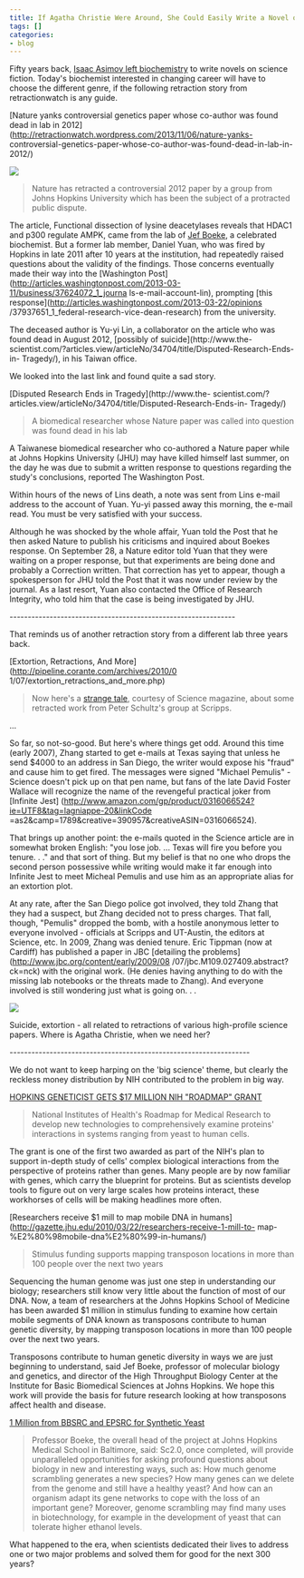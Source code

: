 ```yaml
---
title: If Agatha Christie Were Around, She Could Easily Write a Novel on Nature Retraction
tags: []
categories:
- blog
---
```

Fifty years back, [Isaac Asimov left
biochemistry](http://en.wikipedia.org/wiki/Isaac_Asimov) to write novels on
science fiction. Today's biochemist interested in changing career will have to
choose the different genre, if the following retraction story from
retractionwatch is any guide.
<!--more-->

[Nature yanks controversial genetics paper whose co-author was found dead in
lab in 2012](http://retractionwatch.wordpress.com/2013/11/06/nature-yanks-
controversial-genetics-paper-whose-co-author-was-found-dead-in-lab-in-2012/)

![](http://www.hopkinsmedicine.org/sebin/p/o/BOEKE_sm.jpg)

> Nature has retracted a controversial 2012 paper by a group from Johns
Hopkins University which has been the subject of a protracted public dispute.

The article, Functional dissection of lysine deacetylases reveals that HDAC1
and p300 regulate AMPK, came from the lab of [Jef
Boeke](http://www.bs.jhmi.edu/MBG/boekelab/), a celebrated biochemist. But a
former lab member, Daniel Yuan, who was fired by Hopkins in late 2011 after 10
years at the institution, had repeatedly raised questions about the validity
of the findings. Those concerns eventually made their way into the [Washington
Post](http://articles.washingtonpost.com/2013-03-11/business/37624072_1_journa
ls-e-mail-account-lin), prompting [this
response](http://articles.washingtonpost.com/2013-03-22/opinions
/37937651_1_federal-research-vice-dean-research) from the university.

The deceased author is Yu-yi Lin, a collaborator on the article who was found
dead in August 2012, [possibly of suicide](http://www.the-
scientist.com/?articles.view/articleNo/34704/title/Disputed-Research-Ends-in-
Tragedy/), in his Taiwan office.

We looked into the last link and found quite a sad story.

[Disputed Research Ends in Tragedy](http://www.the-
scientist.com/?articles.view/articleNo/34704/title/Disputed-Research-Ends-in-
Tragedy/)

> A biomedical researcher whose Nature paper was called into question was
found dead in his lab

A Taiwanese biomedical researcher who co-authored a Nature paper while at
Johns Hopkins University (JHU) may have killed himself last summer, on the day
he was due to submit a written response to questions regarding the study's
conclusions, reported The Washington Post.

Within hours of the news of Lins death, a note was sent from Lins e-mail
address to the account of Yuan. Yu-yi passed away this morning, the e-mail
read. You must be very satisfied with your success.

Although he was shocked by the whole affair, Yuan told the Post that he then
asked Nature to publish his criticisms and inquired about Boekes response. On
September 28, a Nature editor told Yuan that they were waiting on a proper
response, but that experiments are being done and probably a Correction
written. That correction has yet to appear, though a spokesperson for JHU told
the Post that it was now under review by the journal. As a last resort, Yuan
also contacted the Office of Research Integrity, who told him that the case is
being investigated by JHU.

\--------------------------------------------------------------

That reminds us of another retraction story from a different lab three years
back.

[Extortion, Retractions, And More](http://pipeline.corante.com/archives/2010/0
1/07/extortion_retractions_and_more.php)

> Now here's a [strange
tale](http://www.sciencemag.org/cgi/content/full/326/5960/1610?rss=1),
courtesy of Science magazine, about some retracted work from Peter Schultz's
group at Scripps.

...

So far, so not-so-good. But here's where things get odd. Around this time
(early 2007), Zhang started to get e-mails at Texas saying that unless he send
$4000 to an address in San Diego, the writer would expose his "fraud" and
cause him to get fired. The messages were signed "Michael Pemulis" - Science
doesn't pick up on that pen name, but fans of the late David Foster Wallace
will recognize the name of the revengeful practical joker from [Infinite Jest]
(http://www.amazon.com/gp/product/0316066524?ie=UTF8&tag=lagniappe-20&linkCode
=as2&camp=1789&creative=390957&creativeASIN=0316066524).

That brings up another point: the e-mails quoted in the Science article are in
somewhat broken English: "you lose job. ... Texas will fire you before you
tenure. . ." and that sort of thing. But my belief is that no one who drops
the second person possessive while writing would make it far enough into
Infinite Jest to meet Micheal Pemulis and use him as an appropriate alias for
an extortion plot.

At any rate, after the San Diego police got involved, they told Zhang that
they had a suspect, but Zhang decided not to press charges. That fall, though,
"Pemulis" dropped the bomb, with a hostile anonymous letter to everyone
involved - officials at Scripps and UT-Austin, the editors at Science, etc. In
2009, Zhang was denied tenure. Eric Tippman (now at Cardiff) has published a
paper in JBC [detailing the problems](http://www.jbc.org/content/early/2009/08
/07/jbc.M109.027409.abstract?ck=nck) with the original work. (He denies having
anything to do with the missing lab notebooks or the threats made to Zhang).
And everyone involved is still wondering just what is going on. . .

![](http://upload.wikimedia.org/wikipedia/commons/c/cf/Agatha_Christie.png)

Suicide, extortion - all related to retractions of various high-profile
science papers. Where is Agatha Christie, when we need her?

\------------------------------------------------------------------

We do not want to keep harping on the 'big science' theme, but clearly the
reckless money distribution by NIH contributed to the problem in big way.

[HOPKINS GENETICIST GETS $17 MILLION NIH "ROADMAP"
GRANT](http://www.hopkinsmedicine.org/Press_releases/2004/10_05b_04.html)

> National Institutes of Health's Roadmap for Medical Research to develop new
technologies to comprehensively examine proteins' interactions in systems
ranging from yeast to human cells.

The grant is one of the first two awarded as part of the NIH's plan to support
in-depth study of cells' complex biological interactions from the perspective
of proteins rather than genes. Many people are by now familiar with genes,
which carry the blueprint for proteins. But as scientists develop tools to
figure out on very large scales how proteins interact, these workhorses of
cells will be making headlines more often.

[Researchers receive $1 mill to map mobile DNA in
humans](http://gazette.jhu.edu/2010/03/22/researchers-receive-1-mill-to-
map-%E2%80%98mobile-dna%E2%80%99-in-humans/)

> Stimulus funding supports mapping transposon locations in more than 100
people over the next two years

Sequencing the human genome was just one step in understanding our biology;
researchers still know very little about the function of most of our DNA. Now,
a team of researchers at the Johns Hopkins School of Medicine has been awarded
$1 million in stimulus funding to examine how certain mobile segments of DNA
known as transposons contribute to human genetic diversity, by mapping
transposon locations in more than 100 people over the next two years.

Transposons contribute to human genetic diversity in ways we are just
beginning to understand, said Jef Boeke, professor of molecular biology and
genetics, and director of the High Throughput Biology Center at the Institute
for Basic Biomedical Sciences at Johns Hopkins. We hope this work will provide
the basis for future research looking at how transposons affect health and
disease.

[1 Million from BBSRC and EPSRC for Synthetic
Yeast](http://syntheticyeast.org/)

> Professor Boeke, the overall head of the project at Johns Hopkins Medical
School in Baltimore, said: Sc2.0, once completed, will provide unparalleled
opportunities for asking profound questions about biology in new and
interesting ways, such as: How much genome scrambling generates a new species?
How many genes can we delete from the genome and still have a healthy yeast?
And how can an organism adapt its gene networks to cope with the loss of an
important gene? Moreover, genome scrambling may find many uses in
biotechnology, for example in the development of yeast that can tolerate
higher ethanol levels.

What happened to the era, when scientists dedicated their lives to address one
or two major problems and solved them for good for the next 300 years?

